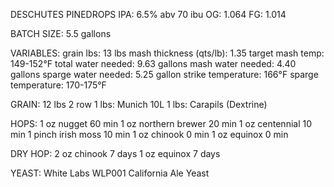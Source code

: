 DESCHUTES PINEDROPS IPA:
6.5% abv
70 ibu
OG: 1.064
FG: 1.014

BATCH SIZE:
5.5 gallons

VARIABLES:
grain lbs: 13 lbs
mash thickness (qts/lb): 1.35
target mash temp: 149-152°F
total water needed: 9.63 gallons
mash water needed: 4.40 gallons
sparge water needed: 5.25 gallon
strike temperature: 166°F
sparge temperature: 170-175°F

GRAIN:
12 lbs 2 row
1 lbs: Munich 10L
1 lbs: Carapils (Dextrine)

HOPS:
1 oz nugget 60 min
1 oz northern brewer 20 min
1 oz centennial 10 min
1 pinch irish moss 10 min
1 oz chinook 0 min
1 oz equinox 0 min

DRY HOP:
2 oz chinook 7 days
1 oz equinox 7 days

YEAST:
White Labs WLP001 California Ale Yeast

